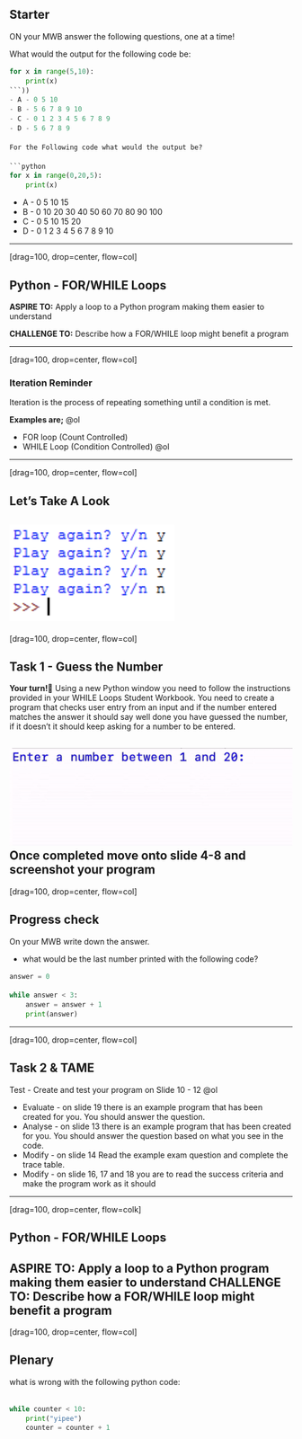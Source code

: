 ## Starter

ON your MWB answer the following questions, one at a time!

What would the output for the following code be:

```python
for x in range(5,10):
    print(x)
```))
- A - 0 5 10
- B - 5 6 7 8 9 10
- C - 0 1 2 3 4 5 6 7 8 9
- D - 5 6 7 8 9 

For the Following code what would the output be?

```python
for x in range(0,20,5):
    print(x)
```

- A - 0 5 10 15
- B - 0 10 20 30 40 50 60 70 80 90 100
- C - 0 5 10 15 20
- D - 0 1 2 3 4 5 6 7 8 9 10


---
[drag=100, drop=center, flow=col]
## Python - FOR/WHILE Loops
**ASPIRE TO:** 
Apply a loop to a Python program making them easier to understand

**CHALLENGE TO:** 
Describe how a FOR/WHILE loop might benefit a program


---
[drag=100, drop=center, flow=col]
### Iteration Reminder
Iteration is the process of repeating something until a condition is met. 

**Examples are;**
@ol
- FOR loop (Count Controlled)
- WHILE Loop (Condition Controlled)
@ol

---
[drag=100, drop=center, flow=col]

## Let’s Take A Look



![](assets/img/pythonLoops/while.png)
---
[drag=100, drop=center, flow=col]
## Task 1 - Guess the Number

**Your turn!🎉**
Using a new Python window you need to follow the instructions provided in your WHILE Loops Student Workbook.
You need to create a program that checks user entry from an input and if the number entered matches the answer it should say well done you have guessed the number, if it doesn’t it should keep asking for a number to be entered.

![](assets/img/pythonLoops/task.gif)
Once completed move onto slide 4-8 and screenshot your program
---

[drag=100, drop=center, flow=col]

## Progress check

On your MWB write down the answer.

- what would be the last number printed with the following code?
```python
answer = 0

while answer < 3:
    answer = answer + 1
    print(answer)
```

---
[drag=100, drop=center, flow=col]
## Task 2 & TAME
Test - Create and test your program on Slide 10 - 12
@ol
- Evaluate - on slide 19 there is an example program that has been created for you. You should answer the question.
- Analyse - on slide 13 there is an example program that has been created for you. You should answer the question based on what you see in the code.
- Modify - on slide 14 Read the example exam question and complete the trace table.
- Modify - on slide 16, 17 and 18 you are to read the success criteria and make the program work as it should

---
[drag=100, drop=center, flow=colk]

## Python - FOR/WHILE Loops
**ASPIRE TO:** 
Apply a loop to a Python program making them easier to understand
**CHALLENGE TO:** 
Describe how a FOR/WHILE loop might benefit a program
---
[drag=100, drop=center, flow=col]
## Plenary

what is wrong with the following python code:

```python

while counter < 10:
	print("yipee")
	counter = counter + 1



```



